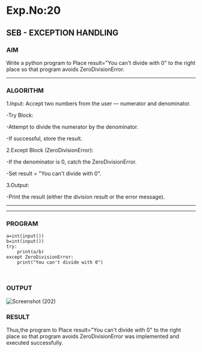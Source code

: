 # Exp.No:20  
## SEB - EXCEPTION HANDLING

### AIM  
Write a python program to Place result="You can't divide with 0" to the right place so that program avoids ZeroDivisionError.

---

### ALGORITHM
1.Input: Accept two numbers from the user — numerator and denominator.

 -Try Block:

-Attempt to divide the numerator by the denominator.

-If successful, store the result.

2.Except Block (ZeroDivisionError):

 -If the denominator is 0, catch the ZeroDivisionError.

 -Set result = "You can't divide with 0".

3.Output:

 -Print the result (either the division result or the error message).


---


---

### PROGRAM

```
a=int(input())
b=int(input())
try:
    print(a/b)
except ZeroDivisionError:
    print("You can't divide with 0")



```

### OUTPUT

![Screenshot (202)](https://github.com/user-attachments/assets/b2ed7b82-9818-4cc5-9856-c19a987a975b)


### RESULT
Thus,the program to Place result="You can't divide with 0" to the right place so that program avoids ZeroDivisionError was implemented and executed successfully.
